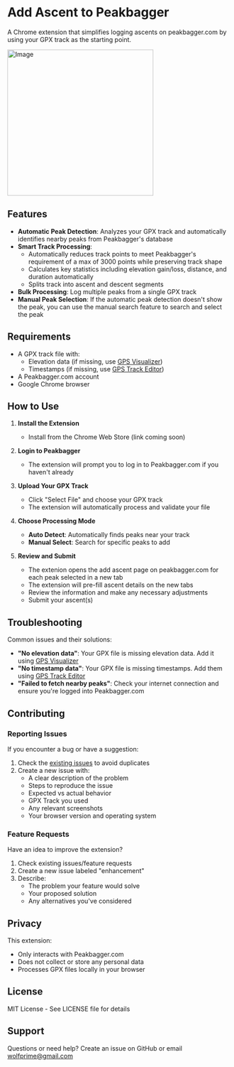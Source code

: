 # Add Ascent to Peakbagger

A Chrome extension that simplifies logging ascents on peakbagger.com by using your GPX track as the starting point.

<img width="329" alt="Image" src="https://github.com/user-attachments/assets/99092973-2bd8-4b4d-897c-888a58d672c4" />

## Features

- **Automatic Peak Detection**: Analyzes your GPX track and automatically identifies nearby peaks from Peakbagger's database
- **Smart Track Processing**:
  - Automatically reduces track points to meet Peakbagger's requirement of a max of 3000 points while preserving track shape
  - Calculates key statistics including elevation gain/loss, distance, and duration automatically
  - Splits track into ascent and descent segments
- **Bulk Processing**: Log multiple peaks from a single GPX track
- **Manual Peak Selection**: If the automatic peak detection doesn't show the peak, you can use the manual search feature to search and select the peak

## Requirements

- A GPX track file with:
  - Elevation data (if missing, use [GPS Visualizer](https://www.gpsvisualizer.com/elevation))
  - Timestamps (if missing, use [GPS Track Editor](https://gotoes.org/strava/Add_Timestamps_To_GPX.php))
- A Peakbagger.com account
- Google Chrome browser

## How to Use

1. **Install the Extension**

   - Install from the Chrome Web Store (link coming soon)

2. **Login to Peakbagger**

   - The extension will prompt you to log in to Peakbagger.com if you haven't already

3. **Upload Your GPX Track**

   - Click "Select File" and choose your GPX track
   - The extension will automatically process and validate your file

4. **Choose Processing Mode**

   - **Auto Detect**: Automatically finds peaks near your track
   - **Manual Select**: Search for specific peaks to add

5. **Review and Submit**
   - The extenion opens the add ascent page on peakbagger.com for each peak selected in a new tab
   - The extension will pre-fill ascent details on the new tabs
   - Review the information and make any necessary adjustments
   - Submit your ascent(s)

## Troubleshooting

Common issues and their solutions:

- **"No elevation data"**: Your GPX file is missing elevation data. Add it using [GPS Visualizer](https://www.gpsvisualizer.com/elevation)
- **"No timestamp data"**: Your GPX file is missing timestamps. Add them using [GPS Track Editor](https://gotoes.org/strava/Add_Timestamps_To_GPX.php)
- **"Failed to fetch nearby peaks"**: Check your internet connection and ensure you're logged into Peakbagger.com

## Contributing

### Reporting Issues

If you encounter a bug or have a suggestion:

1. Check the [existing issues](https://github.com/nelsonwolf/peakbagger_gpx_ascent_logger/issues) to avoid duplicates
2. Create a new issue with:
   - A clear description of the problem
   - Steps to reproduce the issue
   - Expected vs actual behavior
   - GPX Track you used
   - Any relevant screenshots
   - Your browser version and operating system

### Feature Requests

Have an idea to improve the extension?

1. Check existing issues/feature requests
2. Create a new issue labeled "enhancement"
3. Describe:
   - The problem your feature would solve
   - Your proposed solution
   - Any alternatives you've considered

## Privacy

This extension:

- Only interacts with Peakbagger.com
- Does not collect or store any personal data
- Processes GPX files locally in your browser

## License

MIT License - See LICENSE file for details

## Support

Questions or need help? Create an issue on GitHub or email wolfprime@gmail.com
